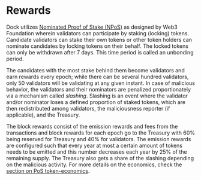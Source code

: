 # Rewards

Dock utilizes [Nominated Proof of Stake \(NPoS\)](https://research.web3.foundation/en/latest/polkadot/NPoS/index.html) as designed by Web3 Foundation wherein validators can participate by staking \(locking\) tokens. Candidate validators can stake their own tokens or other token holders can nominate candidates by locking tokens on their behalf. The locked tokens can only be withdrawn after 7 days. This time period is called an unbonding period. 

The candidates with the most stake behind them become validators and earn rewards every epoch; while there can be several hundred validators, only 50 validators will be validating at any given instant. In case of malicious behavior, the validators and their nominators are penalized proportionately via a mechanism called _slashing_. Slashing is an event where the validator and/or nominator loses a defined proportion of staked tokens, which are then redistributed among validators, the maliciousness reporter \(if applicable\), and the Treasury.  
  
The block rewards consist of the emission rewards and fees from the transactions and block rewards for each epoch go to the Treasury with 60% being reserved for Treasury and 40% for validators. The emission rewards are configured such that every year at most a certain amount of tokens needs to be emitted and this number decreases each year by 25% of the remaining supply. The Treasury also gets a share of the slashing depending on the malicious activity. For more details on the economics, check the [section on PoS token-economics](../token-economics/econ-pos.md). 



